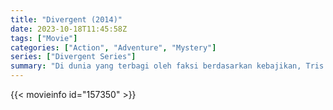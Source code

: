 ```yaml
---
title: "Divergent (2014)"
date: 2023-10-18T11:45:58Z
tags: ["Movie"]
categories: ["Action", "Adventure", "Mystery"]
series: ["Divergent Series"]
summary: "Di dunia yang terbagi oleh faksi berdasarkan kebajikan, Tris mengetahui bahwa dia adalah Divergen dan tidak akan cocok. Ketika dia menemukan rencana untuk menghancurkan Divergen, Tris dan Empat misterius harus mencari tahu apa yang membuat Divergen berbahaya sebelum itu.. ."
---
```



  <mux-player stream-type="on-demand"
  src="https://kp3d-my.sharepoint.com/personal/ryoo_kp3d_onmicrosoft_com/_layouts/15/download.aspx?share=EQz2teTqe-9AhBsBTIoFuUABm3iKzQkkgh-an19UZuVoIQ" prefer-playback="mse" controls>
 
  </mux-player>
  

{{< movieinfo id="157350" >}}

  <script src="https://cdn.jsdelivr.net/npm/@mux/mux-player"></script>
  
   <script type="application/ld+json">
 {
  "@context": "https://schema.org/",
  "@type": "VideoObject",
  "name": "Divergent (2014)",
  "contentUrl": "https://stream.mux.com/jpK9gACxLGptIRlpRH02dmKO9FISZJycIHSfasfHf73I.m3u8",
  "thumbnailUrl": "https://www.themoviedb.org/t/p/original/nrKGh3HZEWAdPIoObTlFFH6I5oC.jpg?width=314&fit_mode=preserve&time=25",
  "uploadDate": "2023-10-18T11:45:58Z",
}

</script>